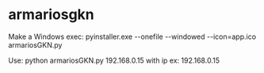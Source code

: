 # armariosgkn

Make a Windows exec:
   pyinstaller.exe --onefile --windowed --icon=app.ico armariosGKN.py

Use:
   python armariosGKN.py 192.168.0.15
   with ip ex: 192.168.0.15
